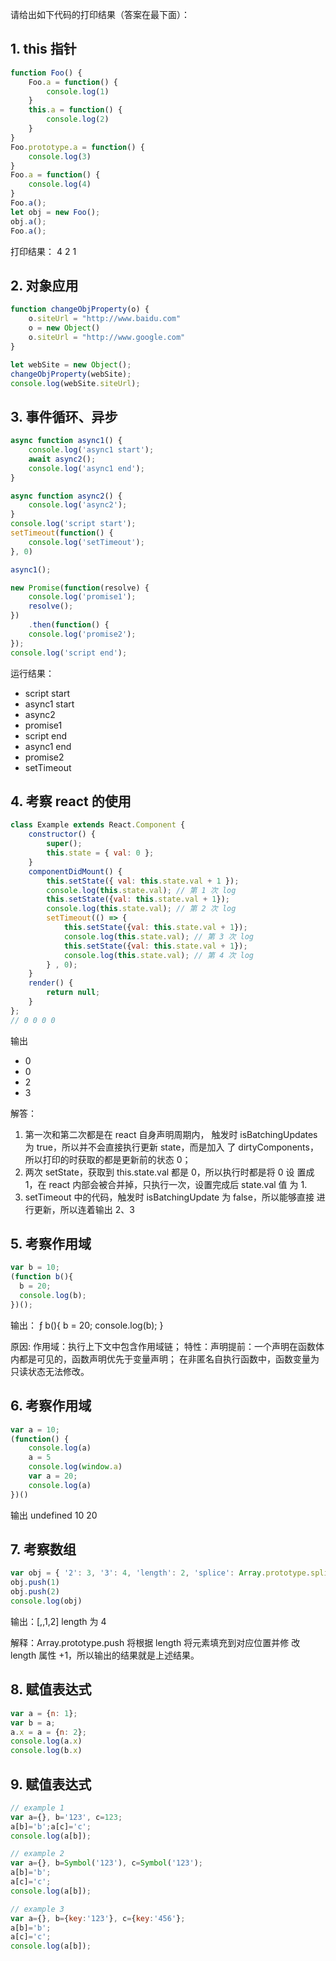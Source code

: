 请给出如下代码的打印结果（答案在最下面）： 

## 1. this 指针
```js
function Foo() { 
    Foo.a = function() { 
        console.log(1) 
    }
    this.a = function() { 
        console.log(2) 
    }
}
Foo.prototype.a = function() { 
    console.log(3)
}
Foo.a = function() { 
    console.log(4)
}
Foo.a();
let obj = new Foo(); 
obj.a();
Foo.a();
```

打印结果： 4 2 1




## 2. 对象应用
```js
function changeObjProperty(o) { 
    o.siteUrl = "http://www.baidu.com" 
    o = new Object() 
    o.siteUrl = "http://www.google.com"
} 

let webSite = new Object();
changeObjProperty(webSite);
console.log(webSite.siteUrl);
```



## 3. 事件循环、异步

```js
async function async1() { 
    console.log('async1 start'); 
    await async2(); 
    console.log('async1 end');
}

async function async2() { 
    console.log('async2');
}
console.log('script start');
setTimeout(function() { 
    console.log('setTimeout');
}, 0)

async1();

new Promise(function(resolve) { 
    console.log('promise1'); 
    resolve();
})
    .then(function() { 
    console.log('promise2');
});
console.log('script end'); 
```

运行结果：
- script start 
- async1 start 
- async2 
- promise1
- script end
- async1 end
- promise2 
- setTimeout



## 4. 考察 react 的使用
```jsx
class Example extends React.Component { 
    constructor() { 
        super(); 
        this.state = { val: 0 }; 
    }
    componentDidMount() { 
        this.setState({ val: this.state.val + 1 }); 
        console.log(this.state.val); // 第 1 次 log 
        this.setState({val: this.state.val + 1}); 
        console.log(this.state.val); // 第 2 次 log 
        setTimeout(() => { 
            this.setState({val: this.state.val + 1});
            console.log(this.state.val); // 第 3 次 log 
            this.setState({val: this.state.val + 1});
            console.log(this.state.val); // 第 4 次 log 
        } , 0); 
    }
    render() { 
        return null; 
    }
};
// 0 0 0 0
```

输出
- 0 
- 0 
- 2 
- 3 

解答：
1. 第一次和第二次都是在 react 自身声明周期内， 触发时 isBatchingUpdates 为 true，所以并不会直接执行更新 state，而是加入 了 dirtyComponents，所以打印的时获取的都是更新前的状态 0； 
2. 两次 setState，获取到 this.state.val 都是 0，所以执行时都是将 0 设 置成 1，在 react 内部会被合并掉，只执行一次，设置完成后 state.val 值 为 1. 
3. setTimeout 中的代码，触发时 isBatchingUpdate 为 false，所以能够直接 进行更新，所以连着输出 2、3




## 5. 考察作用域
```js
var b = 10;
(function b(){ 
  b = 20; 
  console.log(b); 
})(); 
```

输出： ƒ b(){ b = 20; console.log(b); } 

原因: 作用域：执行上下文中包含作用域链； 
特性：声明提前：一个声明在函数体内都是可见的，函数声明优先于变量声明； 在非匿名自执行函数中，函数变量为只读状态无法修改。



## 6. 考察作用域
```js
var a = 10;
(function() { 
    console.log(a) 
    a = 5 
    console.log(window.a) 
    var a = 20; 
    console.log(a)
})()
```

输出 undefined 10 20



## 7. 考察数组
```js
var obj = { '2': 3, '3': 4, 'length': 2, 'splice': Array.prototype.splice, 'push': Array.prototype.push}
obj.push(1)
obj.push(2)
console.log(obj) 
```

输出：[,,1,2] length 为 4 

解释：Array.prototype.push 将根据 length 将元素填充到对应位置并修 改 length 属性 +1，所以输出的结果就是上述结果。




## 8. 赋值表达式
```js
var a = {n: 1};
var b = a;
a.x = a = {n: 2}; 
console.log(a.x) 
console.log(b.x)
```

## 9. 赋值表达式
```js
// example 1
var a={}, b='123', c=123;
a[b]='b';a[c]='c'; 
console.log(a[b]);

// example 2
var a={}, b=Symbol('123'), c=Symbol('123'); 
a[b]='b';
a[c]='c'; 
console.log(a[b]); 

// example 3
var a={}, b={key:'123'}, c={key:'456'}; 
a[b]='b';
a[c]='c'; 
console.log(a[b]);
```